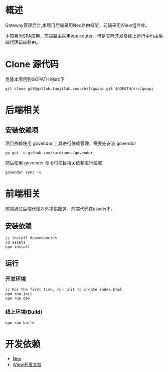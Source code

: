 # 概述

Gateway管理后台,本项目后端采用Neo路由框架，前端采用iView组件库。

本项目为SPA应用，前端路由采用vue-router，但是实际开发及线上运行中均由后端代理前端路由。

# Clone 源代码

克隆本项目到GOPATH的src下

```Shell
git clone git@gitlab.luojilab.com:shzf/gwapi.git $GOPATH/src/gwapi
```

# 后端相关

## 安装依赖项

项目依赖使用 govendor 工具进行依赖管理，需要先安装 govendor 

```Shell
go get -u github.com/kardianos/govendor
```
然后使用 govendor 命令将项目相关依赖进行拉取

```Shell
govendor sync -v
```

# 前端相关

前端通过后端代理对外提供服务，前端代码在assets下。

## 安装依赖
```bush
// install dependencies
cd assets
npm install
```
## 运行
### 开发环境
```bush
// For the first time, run init to create index.html
npm run init
npm run dev
```
### 线上环境(Build)
```bush
npm run build
```

# 开发依赖
* [Neo](http://ivpusic.github.io/neo)
* [iView开发文档](https://www.iviewui.com/overview)




